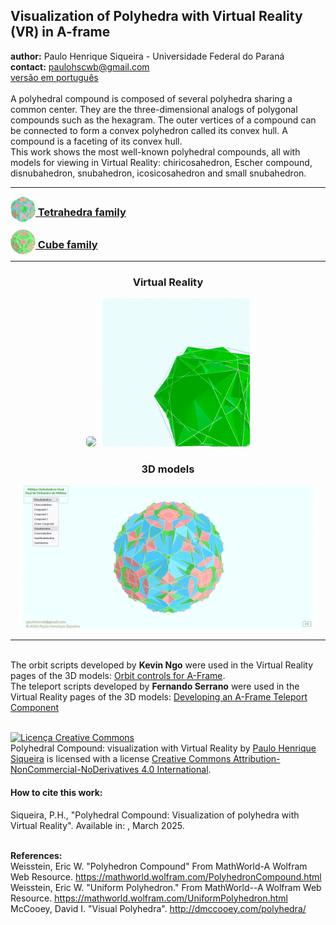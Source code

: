 <link rel="stylesheet" href="scripts/style.css">
<meta charset="utf-8">
<link rel="icon" type="image/png" href="compounds1/vr/salas/imagens/icone.png">
<h2>Visualization of Polyhedra with Virtual Reality (VR) in A-frame</h2>
 <b>author:</b> Paulo Henrique Siqueira - Universidade Federal do Paraná
 <br><b>contact:</b> <a href="#">paulohscwb@gmail.com</a>
 <br><a href="https://paulohscwb.github.io/polycompound/pt-br/">versão em português</a>
 <br><br>A polyhedral compound is composed of several polyhedra sharing a common center. They are the three-dimensional analogs of polygonal compounds such as the hexagram. The outer vertices of a compound can be connected to form a convex polyhedron called its convex hull. A compound is a faceting of its convex hull.
 <br>This work shows the most well-known polyhedral compounds, all with models for viewing in Virtual Reality: chiricosahedron, Escher compound, disnubahedron, snubahedron, icosicosahedron and small snubahedron.
<hr>
<h3 style="margin-top:3px"><a target="_blank" href="compounds1/"><img src="compounds1/vr/salas/imagens/icone.png" style="margin-bottom:-10px" width="40"> Tetrahedra family</a></h3>
<h3 style="margin-top:3px"><a target="_blank" href="compounds2/"><img src="compounds2/vr/salas/imagens/icone.png" style="margin-bottom:-10px" width="40"> Cube family</a></h3>
<!--<h3 style="margin-top:3px"><a target="_blank" href="compounds3/"><img src="compounds3/vr/salas/imagens/icone.png" style="margin-bottom:-10px" width="40"> Octahedra family</a></h3>
<h3 style="margin-top:3px"><a target="_blank" href="compounds4/"><img src="compounds4/vr/salas/imagens/icone.png" style="margin-bottom:-10px" width="40"> Compounds of dual polyhedra</a></h3>
<h3 style="margin-top:3px"><a target="_blank" href="compounds5/"><img src="compounds5/vr/salas/imagens/icone.png" style="margin-bottom:-10px" width="40"> Compounds of two polyhedra</a></h3>-->
<hr>
<!--<h3 style="margin-top:5px; text-align:center;"><a target="_blank" href="all/">&#x1f4c4; Complete list of polyhedra</a></h3>
<hr>-->
<h3 align="center">Virtual Reality</h3>
<p align="center"><img src="compounds1/vr/salas/videos/compounds1.gif" style="max-width: 47%; border-radius:5px; margin-right:10px" loading="lazy"/><img src="compounds1/vr/salas/videos/compounds2.gif" style="max-width: 47%; border-radius:5px;" loading="lazy"/></p>
<h3 align="center">3D models</h3>
<p align="center"><img src="compounds1/ar/example.png" style="max-width: 92%; border-radius:5px;" loading="lazy"/></p>
<hr>
<br>The orbit scripts developed by <b>Kevin Ngo</b> were used in the Virtual Reality pages of the 3D models: <a href="https://github.com/supermedium/superframe/tree/master/components/orbit-controls/" target="_blank"> Orbit controls for A-Frame</a>.
<br>The teleport scripts developed by <b>Fernando Serrano</b> were used in the Virtual Reality pages of the 3D models: <a  href="https://aframe.io/blog/teleport-component/" target="_blank"> Developing an A-Frame Teleport Component</a>
<br>

<br><a rel="license" href="http://creativecommons.org/licenses/by-nc-nd/4.0/"><img alt="Licença Creative Commons" style="border-width:0" src="https://i.creativecommons.org/l/by-nc-nd/4.0/88x31.png" loading="lazy"/></a><br /><span xmlns:dct="http://purl.org/dc/terms/" property="dct:title">Polyhedral Compound: visualization with Virtual Reality</span> by <a xmlns:cc="http://creativecommons.org/ns#" href="https://paulohscwb.github.io/polycompound/" property="cc:attributionName" rel="cc:attributionURL">Paulo Henrique Siqueira</a> is licensed with a license <a rel="license" href="http://creativecommons.org/licenses/by-nc-nd/4.0/">Creative Commons Attribution-NonCommercial-NoDerivatives 4.0 International</a>.

<h4>How to cite this work:</h4> 
<p>Siqueira, P.H., "Polyhedral Compound: Visualization of polyhedra with Virtual Reality". Available in: <https://paulohscwb.github.io/polycompound/>, March 2025.</p>
<!--<a target="_blank" href="https://doi.org/10.5281/zenodo.12572969"><img src="https://zenodo.org/badge/DOI/10.5281/zenodo.12572969.svg" alt="DOI"></a>-->

<br><b>References:</b>
<br>Weisstein, Eric W. "Polyhedron Compound" From MathWorld-A Wolfram Web Resource. <a href="https://mathworld.wolfram.com/ArchimedeanDual.html" target="_blank">https://mathworld.wolfram.com/PolyhedronCompound.html</a>
<br>Weisstein, Eric W. "Uniform Polyhedron." From MathWorld--A Wolfram Web Resource. <a href="https://mathworld.wolfram.com/UniformPolyhedron.html" target="_blank">https://mathworld.wolfram.com/UniformPolyhedron.html</a>
<br>McCooey, David I. "Visual Polyhedra". <a href="http://dmccooey.com/polyhedra/" target="_blank">http://dmccooey.com/polyhedra/</a>
